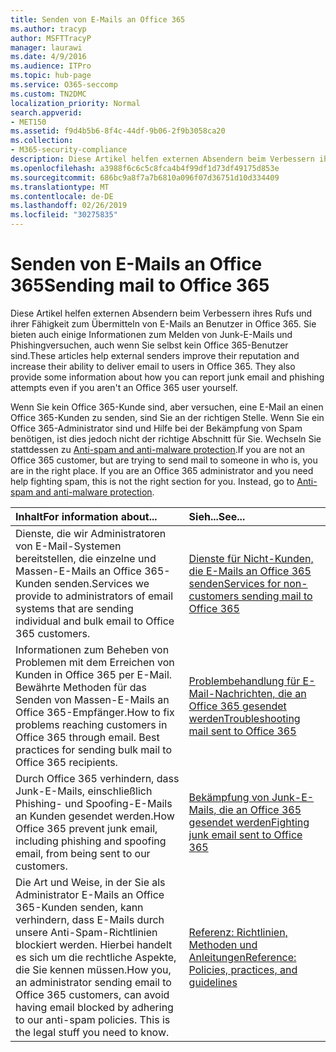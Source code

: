 ```yaml
---
title: Senden von E-Mails an Office 365
ms.author: tracyp
author: MSFTTracyP
manager: laurawi
ms.date: 4/9/2016
ms.audience: ITPro
ms.topic: hub-page
ms.service: O365-seccomp
ms.custom: TN2DMC
localization_priority: Normal
search.appverid:
- MET150
ms.assetid: f9d4b5b6-8f4c-44df-9b06-2f9b3058ca20
ms.collection:
- M365-security-compliance
description: Diese Artikel helfen externen Absendern beim Verbessern ihres Rufs und ihrer Fähigkeit zum Übermitteln von E-Mails an Benutzer in Office 365. Sie bieten auch einige Informationen zum Melden von Junk-E-Mails und Phishingversuchen, auch wenn Sie selbst kein Office 365-Benutzer sind.
ms.openlocfilehash: a3988f6c6c5c8fca4b4f99df1d73df49175d853e
ms.sourcegitcommit: 686bc9a8f7a7b6810a096f07d36751d10d334409
ms.translationtype: MT
ms.contentlocale: de-DE
ms.lasthandoff: 02/26/2019
ms.locfileid: "30275835"
---
```

# <a name="sending-mail-to-office-365"></a><span data-ttu-id="809fc-104">Senden von E-Mails an Office 365</span><span class="sxs-lookup"><span data-stu-id="809fc-104">Sending mail to Office 365</span></span>

<span data-ttu-id="809fc-p102">Diese Artikel helfen externen Absendern beim Verbessern ihres Rufs und ihrer Fähigkeit zum Übermitteln von E-Mails an Benutzer in Office 365. Sie bieten auch einige Informationen zum Melden von Junk-E-Mails und Phishingversuchen, auch wenn Sie selbst kein Office 365-Benutzer sind.</span><span class="sxs-lookup"><span data-stu-id="809fc-p102">These articles help external senders improve their reputation and increase their ability to deliver email to users in Office 365. They also provide some information about how you can report junk email and phishing attempts even if you aren't an Office 365 user yourself.</span></span>
  
<span data-ttu-id="809fc-p103">Wenn Sie kein Office 365-Kunde sind, aber versuchen, eine E-Mail an einen Office 365-Kunden zu senden, sind Sie an der richtigen Stelle. Wenn Sie ein Office 365-Administrator sind und Hilfe bei der Bekämpfung von Spam benötigen, ist dies jedoch nicht der richtige Abschnitt für Sie. Wechseln Sie stattdessen zu [Anti-spam and anti-malware protection](http://technet.microsoft.com/library/93c6c227-7442-4293-b64d-ec8f15c928db.aspx).</span><span class="sxs-lookup"><span data-stu-id="809fc-p103">If you are not an Office 365 customer, but are trying to send mail to someone in who is, you are in the right place. If you are an Office 365 administrator and you need help fighting spam, this is not the right section for you. Instead, go to [Anti-spam and anti-malware protection](http://technet.microsoft.com/library/93c6c227-7442-4293-b64d-ec8f15c928db.aspx).</span></span>
  
|<span data-ttu-id="809fc-110">**Inhalt**</span><span class="sxs-lookup"><span data-stu-id="809fc-110">**For information about...**</span></span>|<span data-ttu-id="809fc-111">**Sieh...**</span><span class="sxs-lookup"><span data-stu-id="809fc-111">**See...**</span></span>|
|:-----|:-----|
|<span data-ttu-id="809fc-112">Dienste, die wir Administratoren von E-Mail-Systemen bereitstellen, die einzelne und Massen-E-Mails an Office 365-Kunden senden.</span><span class="sxs-lookup"><span data-stu-id="809fc-112">Services we provide to administrators of email systems that are sending individual and bulk email to Office 365 customers.</span></span>  <br/> |[<span data-ttu-id="809fc-113">Dienste für Nicht-Kunden, die E-Mails an Office 365 senden</span><span class="sxs-lookup"><span data-stu-id="809fc-113">Services for non-customers sending mail to Office 365</span></span>](services-for-non-customers.md) <br/> |
|<span data-ttu-id="809fc-p104">Informationen zum Beheben von Problemen mit dem Erreichen von Kunden in Office 365 per E-Mail. Bewährte Methoden für das Senden von Massen-E-Mails an Office 365-Empfänger.</span><span class="sxs-lookup"><span data-stu-id="809fc-p104">How to fix problems reaching customers in Office 365 through email. Best practices for sending bulk mail to Office 365 recipients.</span></span>  <br/> |[<span data-ttu-id="809fc-116">Problembehandlung für E-Mail-Nachrichten, die an Office 365 gesendet werden</span><span class="sxs-lookup"><span data-stu-id="809fc-116">Troubleshooting mail sent to Office 365</span></span>](troubleshooting-mail-sent-to-office-365.md) <br/> |
|<span data-ttu-id="809fc-117">Durch Office 365 verhindern, dass Junk-E-Mails, einschließlich Phishing- und Spoofing-E-Mails an Kunden gesendet werden.</span><span class="sxs-lookup"><span data-stu-id="809fc-117">How Office 365 prevent junk email, including phishing and spoofing email, from being sent to our customers.</span></span>  <br/> |[<span data-ttu-id="809fc-118">Bekämpfung von Junk-E-Mails, die an Office 365 gesendet werden</span><span class="sxs-lookup"><span data-stu-id="809fc-118">Fighting junk email sent to Office 365</span></span>](fighting-junk-email.md) <br/> |
|<span data-ttu-id="809fc-p105">Die Art und Weise, in der Sie als Administrator E-Mails an Office 365-Kunden senden, kann verhindern, dass E-Mails durch unsere Anti-Spam-Richtlinien blockiert werden. Hierbei handelt es sich um die rechtliche Aspekte, die Sie kennen müssen.</span><span class="sxs-lookup"><span data-stu-id="809fc-p105">How you, an administrator sending email to Office 365 customers, can avoid having email blocked by adhering to our anti-spam policies. This is the legal stuff you need to know.</span></span>  <br/> |[<span data-ttu-id="809fc-121">Referenz: Richtlinien, Methoden und Anleitungen</span><span class="sxs-lookup"><span data-stu-id="809fc-121">Reference: Policies, practices, and guidelines</span></span>](reference-policies-practices-and-guidelines.md) <br/> |
   

